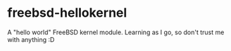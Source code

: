 # freebsd-hellokernel
A "hello world" FreeBSD kernel module. Learning as I go, so don't trust me with anything :D
